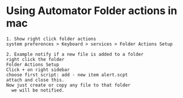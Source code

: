<!-- #===============================* -->
<!-- # Author: Bhishan Poudel
<!-- # Date  : Apr 15, 2018
<!-- #===============================* -->
# Using Automator Folder actions in mac
```
1. Show right click folder actions
system preferences > Keyboard > services > Folder Actions Setup

2. Example notify if a new file is added to a folder
right click the folder
Folder Actions Setup
Click + on right sidebar
choose first script: add - new item alert.scpt
attach and close this.
Now just create or copy any file to that folder
  we will be notified.
```	
